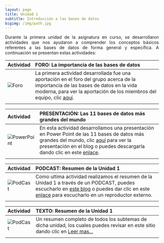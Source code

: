 ```yaml
---
layout: page
title: Unidad 1
subtitle: Introducción a las bases de datos
bigimg: /img/path.jpg
---
```


<p style="text-align: justify;">Durante la primera unidad de la asignatura en curso, se desarrollaron actividades que nos ayudaron a comprender los conceptos básicos referentes a las bases de datos de forma general y específica. A continuación se presentan estas actividades:</p>

| Actividad | FORO: La importancia de las bases de datos | 
| :------ |:--- |
| ![Foro](https://basededatostec.github.io/img/02foro.png) | La primera actividad desarrollada fue una aportación en el foro del grupo acerca de la importancia de las bases de datos en la vida moderna, para ver la aportación de los miembros del equipo, clic [aquí](https://basededatostec.github.io/2017-02-10-foro/).|
| | |

| Actividad | PRESENTACIÓN: Las 11 bases de datos más grandes del mundo | 
| :------ |:--- |
| ![PowerPoint](https://basededatostec.github.io/img/04presentacion.png) | En esta actividad desarrollamos una presentación en Power Point de las 11 bases de datos más grandes del mundo, clic [aquí](https://basededatostec.github.io/2017-02-11-presentacion/ "Presentación en PowerPoint") para ver la presentación en el blog o puedes descargarla dando clic en este [enlace](https://drive.google.com/uc?export=download&id=0B0tLjk4fF3eYQll1dUl1dkF4c0E "descarga la presentación"). | 
| | |

| Actividad | PODCAST: Resumen de la Unidad 1 | 
| :------ |:--- |
| ![PodCast](https://basededatostec.github.io/img/03podcast.png) | Como ultima actividad realizamos el resumen de la Unidad 1 a través de un PODCAST, puedes escucharlo en [este blog](https://basededatostec.github.io/podcast/ "escucha el podcast") o puedes dar clic en este [enlace](https://basededatostec.github.io/img/podcast.mp3 "reproductor externo") para escucharlo en un reproductor externo. | 
| | |

| Actividad | TEXTO: Resumen de la Unidad 1 | 
| :------ |:--- |
| ![PodCast](https://basededatostec.github.io/img/05resumen.png) | Un resumen completo de todos los subtemas de dicha unidad, los cuales puedes revisar en este sitio dando clic en [Leer mas...](https://basededatostec.github.io/2017-02-12-unidaduno/)| 
| | |
